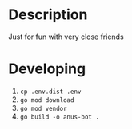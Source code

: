 # Description
Just for fun with very close friends

# Developing
1. `cp .env.dist .env`
2. `go mod download`
2. `go mod vendor`
3. `go build -o anus-bot .`
